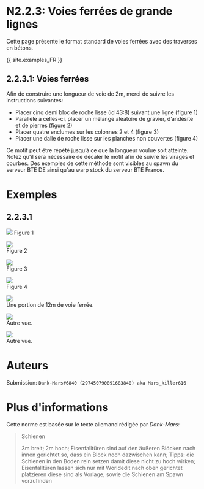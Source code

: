 # N2.2.3: Voies ferrées de grande lignes

Cette page présente le format standard de voies ferrées avec des traverses en bétons.

{{ site.examples_FR }}

## 2.2.3.1: Voies ferrées

Afin de construire une longueur de voie de 2m, merci de suivre les instructions suivantes:
* Placer cinq demi bloc de roche lisse (id 43:8) suivant une ligne (figure 1)
* Parallèle à celles-ci, placer un mélange aléatoire de gravier, d’andésite et de pierres (figure 2)
* Placer quatre enclumes sur les colonnes 2 et 4 (figure 3)
* Placer une dalle de roche lisse sur les planches non couvertes (figure 4)

Ce motif peut être répété jusqu’à ce que la longueur voulue soit atteinte. Notez qu'il sera nécessaire de décaler le motif afin de suivre les virages et courbes.
Des exemples de cette méthode sont visibles au spawn du serveur BTE DE ainsi qu'au warp stock du serveur BTE France.

# Exemples

## 2.2.3.1

![](https://cdn.discordapp.com/attachments/707321226405871647/707912679351779328/2020-05-08_11.19.03.png) 
Figure 1

![](https://cdn.discordapp.com/attachments/707321226405871647/707912696753946694/2020-05-08_11.20.01.png)  
Figure 2

![](https://cdn.discordapp.com/attachments/707321226405871647/707912696821055508/2020-05-08_11.20.09.png)  
Figure 3

![](https://cdn.discordapp.com/attachments/707321226405871647/707912698217889822/2020-05-08_11.20.26.png)  
Figure 4

![](https://cdn.discordapp.com/attachments/707321226405871647/707912698222084116/2020-05-08_11.20.24.png)  
Une portion de 12m de voie ferrée.

![](https://cdn.discordapp.com/attachments/707321226405871647/707913376403292180/2020-05-08_11.23.36.png)  
Autre vue.

![](https://cdn.discordapp.com/attachments/707321226405871647/707913380937072680/2020-05-08_11.23.40.png)  
Autre vue.

# Auteurs

Submission: `Dank-Mars#6840 (297450790891683840) aka Mars_killer616`

# Plus d'informations

Cette norme est basée sur le texte allemand rédigée par _Dank-Mars:_

> Schienen
>
> 3m breit; 2m hoch; Eisenfalltüren sind auf den äußeren Blöcken nach innen gerichtet so, dass ein Block noch dazwischen kann; Tipps: die Schienen in den Boden rein setzen damit diese nicht zu hoch wirken; Eisenfalltüren lassen sich nur mit Worldedit nach oben gerichtet platzieren diese sind als Vorlage, sowie die Schienen am Spawn vorzufinden
